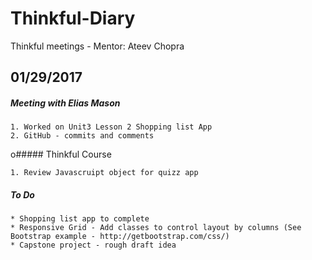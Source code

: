 # Thinkful-Diary
Thinkful meetings - Mentor: Ateev Chopra

## 01/29/2017

##### Meeting with Elias Mason

	1. Worked on Unit3 Lesson 2 Shopping list App
	2. GitHub - commits and comments

o##### Thinkful Course

	1. Review Javascruipt object for quizz app

##### To Do

	* Shopping list app to complete
	* Responsive Grid - Add classes to control layout by columns (See Bootstrap example - http://getbootstrap.com/css/)
	* Capstone project - rough draft idea

